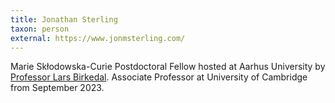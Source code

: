 ```yaml
---
title: Jonathan Sterling
taxon: person
external: https://www.jonmsterling.com/
---
```


Marie Skłodowska-Curie Postdoctoral Fellow hosted at Aarhus University by [Professor Lars Birkedal](larsbirkedal). Associate Professor at University of Cambridge from September 2023.
